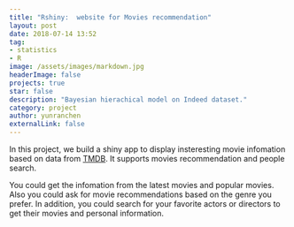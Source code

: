 ```yaml
---
title: "Rshiny:  website for Movies recommendation"
layout: post
date: 2018-07-14 13:52
tag: 
- statistics
- R
image: /assets/images/markdown.jpg
headerImage: false
projects: true
star: false
description: "Bayesian hierachical model on Indeed dataset."
category: project
author: yunranchen
externalLink: false
---
```



In this project, we build a shiny app to display insteresting movie infomation based on data from [TMDB](https://www.themoviedb.org/).  It supports movies recommendation and people search.

You could get the infomation from the latest movies and popular movies. Also you could ask for movie recommendations based on the genre you prefer. In addition, you could search for your favorite actors or directors to get their movies and personal information.